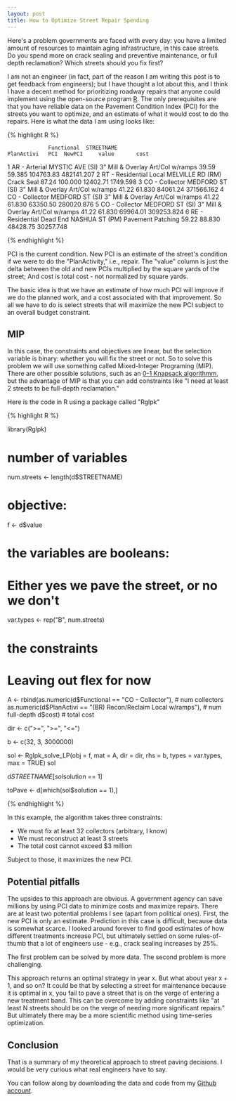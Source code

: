 ```yaml
---
layout: post
title: How to Optimize Street Repair Spending
---
```


Here's a problem governments are faced with every day: you have a limited amount of resources to maintain aging infrastructure, in this case streets. Do you spend more on crack sealing and preventive maintenance, or full depth reclamation? Which streets should you fix first? 

I am not an engineer (in fact, part of the reason I am writing this post is to get feedback from engineers); but I have thought a lot about this, and I think I have a decent method for prioritizing roadway repairs that anyone could implement using the open-source program [R](http://en.wikipedia.org/wiki/R_%28programming_language%29). The only prerequisites are that you have reliable data on the Pavement Condition Index (PCI) for the streets you want to optimize, and an estimate of what it would cost to do the repairs. Here is what the data I am using looks like:

{% highlight R %}

                 Functional  STREETNAME                             PlanActivi   PCI  NewPCI     value       cost
1             AR - Arterial  MYSTIC AVE (SI) 3" Mill & Overlay Art/Col w/ramps 39.59  59.385 104763.83 482141.207
2    RT - Residential Local MELVILLE RD                        (RM) Crack Seal 87.24 100.000  12402.71   1749.598
3            CO - Collector  MEDFORD ST (SI) 3" Mill & Overlay Art/Col w/ramps 41.22  61.830  84061.24 371566.162
4            CO - Collector  MEDFORD ST (SI) 3" Mill & Overlay Art/Col w/ramps 41.22  61.830  63350.50 280020.876
5            CO - Collector  MEDFORD ST (SI) 3" Mill & Overlay Art/Col w/ramps 41.22  61.830  69964.01 309253.824
6 RE - Residential Dead End   NASHUA ST                 (PM) Pavement Patching 59.22  88.830  48428.75  30257.748

{% endhighlight %}

PCI is the current condition. New PCI is an estimate of the street's condition if we were to do the "PlanActivity," i.e., repair. The "value" column is just the delta between the old and new PCIs multiplied by the square yards of the street; And cost is total cost - not normalized by square yards. 

The basic idea is that we have an estimate of how much PCI will improve if we do the planned work, and a cost associated with that improvement. So all we have to do is select streets that will maximize the new PCI subject to an overall budget constraint.      

## MIP

In this case, the constraints and objectives are linear, but the selection variable is binary: whether you will fix the street or not. So to solve this problem we will use something called Mixed-Integer Programing (MIP). There are other possible solutions, such as an [0-1 Knapsack algorithmm](http://en.wikipedia.org/wiki/Knapsack_problem), but the advantage of MIP is that you can add constraints like "I need at least 2 streets to be full-depth reclamation."

Here is the code in R using a package called "Rglpk"

{% highlight R %}

library(Rglpk)

# number of variables
num.streets <- length(d$STREETNAME) 

# objective:
f <- d$value
# the variables are booleans:
# Either yes we pave the street, or no we don't
var.types <- rep("B", num.streets)
# the constraints
# Leaving out flex for now
A <- rbind(as.numeric(d$Functional == "CO - Collector"), # num collectors
           as.numeric(d$PlanActivi == "(BR) Recon/Reclaim Local w/ramps"), # num full-depth
           d$cost)                    # total cost

dir <- c(">=",
         ">=",
         "<=")

b <- c(32,
       3,
       3000000)


sol <- Rglpk_solve_LP(obj = f, mat = A, dir = dir, rhs = b,
                      types = var.types, max = TRUE)
sol

d$STREETNAME[sol$solution == 1]

toPave <- d[which(sol$solution == 1),]       

{% endhighlight %}

In this example, the algorithm takes three constraints: 

+ We must fix at least 32 collectors (arbitrary, I know)
+ We must reconstruct at least 3 streets
+ The total cost cannot exceed $3 million

Subject to those, it maximizes the new PCI.  

## Potential pitfalls

The upsides to this approach are obvious. A government agency can save millions by using PCI data to minimize costs and maximize repairs. There are at least two potential problems I see (apart from political ones). First, the new PCI is only an estimate. Prediction in this case is difficult, because data is somewhat scarce. I looked around forever to find good estimates of how different treatments increase PCI, but ultimately settled on some rules-of-thumb that a lot of engineers use - e.g., crack sealing increases by 25%. 

The first problem can be solved by more data. The second problem is more challenging. 

This approach returns an optimal strategy in year x. But what about year x + 1, and so on? It could be that by selecting a street for maintenance because it is optimal in x, you fail to pave a street that is on the verge of entering a new treatment band. This can be overcome by adding constraints like "at least N streets should be on the verge of needing more significant repairs." But ultimately there may be a more scientific method using time-series optimization. 

## Conclusion

That is a summary of my theoretical approach to street paving decisions. I would be very curious what real engineers have to say. 

You can follow along by downloading the data and code from my [Github account](https://github.com/DanielHadley/PCI_Code).  
